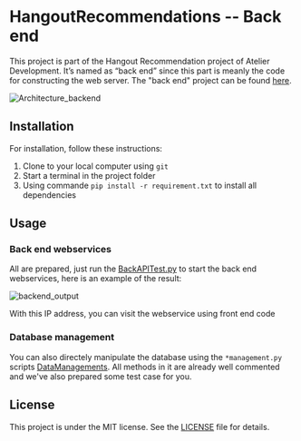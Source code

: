 # HangoutRecommendations -- Back end
This project is part of the Hangout Recommendation project of Atelier Development. It’s named as “back end” since this part is meanly the code for constructing the web server. The "back end" project can be found  [here](https://github.com/CHUht/Hangout_Recommendations_Front_End/edit/master/README.md).

![Architecture_backend](https://github.com/CHUht/Hangout_Recommendations_Back_End/blob/master/others/architecture_backend.jpg)

## Installation
For installation, follow these instructions:

1. Clone to your local computer using `git`
1. Start a terminal in the project folder
1. Using commande `pip install -r requirement.txt` to install all dependencies

## Usage

### Back end webservices

All are prepared, just run the [BackAPITest.py](https://github.com/CHUht/Hangout_Recommendations_Back_End/blob/master/DataManagements/BackAPITest.py) to start the back end webservices, here is an example of the result:

![backend_output](https://github.com/CHUht/Hangout_Recommendations_Back_End/blob/master/others/backend_output.jpg)

With this IP address, you can visit the webservice using front end code

### Database management

You can also directely manipulate the database using the `*management.py` scripts [DataManagements](https://github.com/CHUht/Hangout_Recommendations_Back_End/tree/master/DataManagements). All methods in it are already well commented and we've also prepared some test case for you.


## License 
This project  is under the MIT license. See the [LICENSE](https://github.com/CHUht/Hangout_Recommendations_Back_End/blob/master/LICENSE) file for details.
